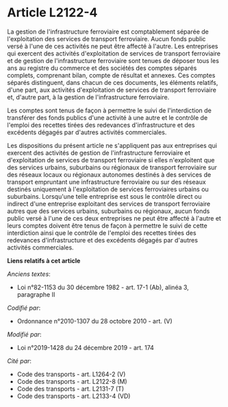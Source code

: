 # Article L2122-4

La gestion de l'infrastructure ferroviaire est comptablement séparée de l'exploitation des services de transport ferroviaire.
Aucun fonds public versé à l'une de ces activités ne peut être affecté à l'autre. Les entreprises qui exercent des activités
d'exploitation de services de transport ferroviaire et de gestion de l'infrastructure ferroviaire sont tenues de déposer tous
les ans au registre du commerce et des sociétés des comptes séparés complets, comprenant bilan, compte de résultat et
annexes. Ces comptes séparés distinguent, dans chacun de ces documents, les éléments relatifs, d'une part, aux activités
d'exploitation de services de transport ferroviaire et, d'autre part, à la gestion de l'infrastructure ferroviaire.

Les comptes sont tenus de façon à permettre le suivi de l'interdiction de transférer des fonds publics d'une activité à une
autre et le contrôle de l'emploi des recettes tirées des redevances d'infrastructure et des excédents dégagés par d'autres
activités commerciales.

Les dispositions du présent article ne s'appliquent pas aux entreprises qui exercent des activités de gestion de
l'infrastructure ferroviaire et d'exploitation de services de transport ferroviaire si elles n'exploitent que des services
urbains, suburbains ou régionaux de transport ferroviaire sur des réseaux locaux ou régionaux autonomes destinés à des
services de transport empruntant une infrastructure ferroviaire ou sur des réseaux destinés uniquement à l'exploitation de
services ferroviaires urbains ou suburbains. Lorsqu'une telle entreprise est sous le contrôle direct ou indirect d'une
entreprise exploitant des services de transport ferroviaire autres que des services urbains, suburbains ou régionaux, aucun
fonds public versé à l'une de ces deux entreprises ne peut être affecté à l'autre et leurs comptes doivent être tenus de
façon à permettre le suivi de cette interdiction ainsi que le contrôle de l'emploi des recettes tirées des redevances
d'infrastructure et des excédents dégagés par d'autres activités commerciales.

**Liens relatifs à cet article**

_Anciens textes_:

  - Loi n°82-1153 du 30 décembre 1982 - art. 17-1 (Ab), alinéa 3, paragraphe II

_Codifié par_:

  - Ordonnance n°2010-1307 du 28 octobre 2010 - art. (V)

_Modifié par_:

  - Loi n°2019-1428 du 24 décembre 2019 - art. 174

_Cité par_:

  - Code des transports - art. L1264-2 (V)
  - Code des transports - art. L2122-8 (M)
  - Code des transports - art. L2131-7 (T)
  - Code des transports - art. L2133-4 (VD)
